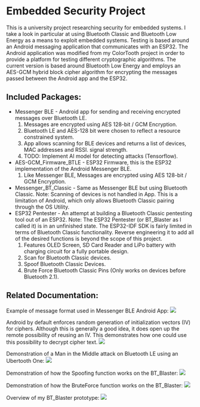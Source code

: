 # Embedded Security Project
This is a university project researching security for embedded systems. I take a look in particular at using Bluetooth Classic and Bluetooth Low Energy as a means to exploit embedded systems. Testing is based around an Android messaging application that communicates with an ESP32. The Android application was modified from my ColorTooth project in order to provide a platform for testing different cryptographic algorithms. The current version is based around Bluetooth Low Energy and employs an AES-GCM hybrid block cipher algorithm for encrypting the messages passed between the Android app and the ESP32.

## Included Packages:
* Messenger BLE - Android app for sending and receiving encrypted messages over Bluetooth LE.
	1. Messages are encrypted using AES 128-bit / GCM Encryption.
	1. Bluetooth LE and AES-128 bit were chosen to reflect a resource constrained system.
	1. App allows scanning for BLE devices and returns a list of devices, MAC addresses and RSSI. signal strength.
	1. TODO: Implement AI model for detecting attacks (Tensorflow).
* AES-GCM\_Firmware_BTLE - ESP32 Firmware, this is the ESP32 implementation of the Android Messenger BLE.
	1. Like Messenger BLE, Messages are encrypted using AES 128-bit / GCM Encryption.
* Messenger\_BT_Classic - Same as Messenger BLE but using Bluetooth Classic. Note: Scanning of devices is not handled in App. This is a limitation of Android, which only allows Bluetooth Classic pairing through the OS Utility.
* ESP32 Pentester - An attempt at building a Bluetooth Classic pentesting tool out of an ESP32. Note: The ESP32 Pentester (or BT_Blaster as I called it) is in an unfinished state. The ESP32-IDF SDK is fairly limited in terms of Bluetooth Classic functionality. Reverse engineering it to add all of the desired functions is beyond the scope of this project.
	1. Features OLED Screen, SD Card Reader and LiPo battery with charging circuit for a fully portable design.
	1. Scan for Bluetooth Classic devices.
	1. Spoof Bluetooth Classic Devices.
	1. Brute Force Bluetooth Classic Pins (Only works on devices before Bluetooth 2.1).
	
## Related Documentation:

Example of message format used in Messenger BLE Android App:
![](Presentation_Assets/AES-GCM_Message_Format.png)

Android by default enforces random generation of initialization vectors (IV) for ciphers. Although this is generally a good idea, it does open up the remote possibility of reusing an IV. This demonstrates how one could use this possibility to decrypt cipher text. 
![](Presentation_Assets/KPAttack_Diagram.png)

Demonstration of a Man in the Middle attack on Bluetooth LE using an Ubertooth One:
![](Presentation_Assets/BLE_ManInTheMiddle.png)

Demonstration of how the Spoofing function works on the BT_Blaster:
![](Presentation_Assets/BT_Classic_Spoofing.png)

Demonstration of how the BruteForce function works on the BT_Blaster:
![](Presentation_Assets/BT_Classic_BruteForce.png)

Overview of my BT_Blaster prototype:
![](Presentation_Assets/BT_Blaster_Presentation.png)
